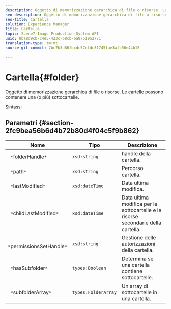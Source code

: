 ```yaml
---
description: Oggetto di memorizzazione gerarchica di file o risorse. Le cartelle possono contenere una (o più) sottocartelle.
seo-description: Oggetto di memorizzazione gerarchica di file o risorse. Le cartelle possono contenere una (o più) sottocartelle.
seo-title: Cartella
solution: Experience Manager
title: Cartella
topic: Scene7 Image Production System API
uuid: 8ba8d9cb-c4e5-423c-b8cb-ba8751952771
translation-type: tm+mt
source-git-commit: 7bc7b3a86fbcdc57cfdc31745fae3afc06e44b15

---
```



# Cartella{#folder}

Oggetto di memorizzazione gerarchica di file o risorse. Le cartelle possono contenere una (o più) sottocartelle.

Sintassi

## Parametri {#section-2fc9bea56b6d4b72b80d4f04c5f9b862}

| Nome | Tipo | Descrizione |
|---|---|---|
| ` *`folderHandle`*` | `xsd:string` | handle della cartella. |
| ` *`path`*` | `xsd:string` | Percorso cartella. |
| ` *`lastModified`*` | `xsd:dateTime` | Data ultima modifica. |
| ` *`childLastModified`*` | `xsd:dateTime` | Data ultima modifica per le sottocartelle e le risorse secondarie della cartella. |
| ` *`permissionsSetHandle`*` | `xsd:string` | Gestione delle autorizzazioni della cartella. |
| ` *`hasSubfolder`*` | `types:Boolean` | Determina se una cartella contiene sottocartelle. |
| ` *`subfolderArray`*` | `types:FolderArray` | Un array di sottocartelle in una cartella. |

